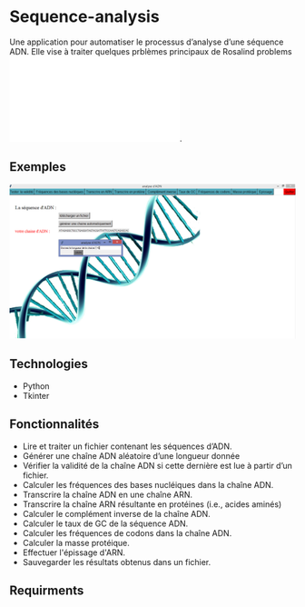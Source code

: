 # Sequence-analysis
Une application pour automatiser le processus d’analyse d’une séquence ADN. Elle vise à traiter quelques prblèmes principaux de Rosalind problems ![Rosalind](./doc/rosalind_nymu_bioinformatics_programming_2013.pdf).

## Exemples 
![Interface](./Images/Interface.png)
## Technologies
* Python
* Tkinter

## Fonctionnalités 
* Lire et traiter un fichier contenant les séquences d’ADN.
* Générer une chaîne ADN aléatoire d’une longueur donnée
* Vérifier la validité de la chaîne ADN si cette dernière est lue à partir d’un fichier. 
* Calculer les fréquences des bases nucléiques dans la chaîne ADN. 
* Transcrire la chaîne ADN en une chaîne ARN. 
* Transcrire la chaîne ARN résultante en protéines (i.e., acides aminés) 
* Calculer le complément inverse de la chaîne ADN. 
* Calculer le taux de GC de la séquence ADN. 
* Calculer les fréquences de codons dans la chaîne ADN. 
* Calculer la masse protéique. 
* Effectuer l'épissage d'ARN.  
* Sauvegarder les résultats obtenus dans un fichier.

## Requirments
